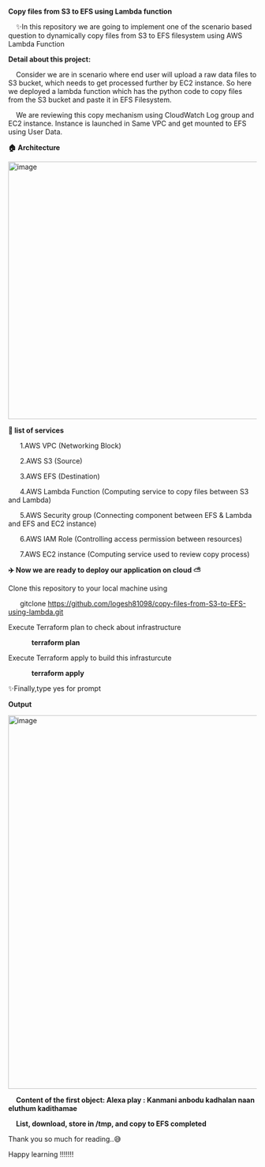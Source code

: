 **Copy files from S3 to EFS using Lambda function**

&nbsp; &nbsp; ✨In this repository we are going to implement one of the scenario based question to dynamically copy files from S3 to EFS filesystem using AWS Lambda Function 

**Detail about this project:**

&nbsp; &nbsp; Consider we are in scenario where end user will upload a raw data files to S3 bucket, which needs to get processed further by EC2 instance.  So here we deployed a lambda function which has the python code to copy files from the S3 bucket and paste it in EFS Filesystem.  

 &nbsp; &nbsp; We are reviewing this copy mechanism using CloudWatch Log group and EC2 instance.  Instance is launched in Same VPC and get mounted to EFS using User Data.



**🏠 Architecture**

<img width="522" alt="image" src="https://github.com/logesh81098/copy-files-from-S3-to-EFS-using-lambda/assets/83343125/45f5df84-0be5-49f7-9dda-00adb2617cbd">


**📃 list of services**

 &nbsp; &nbsp; &nbsp; 1.AWS VPC (Networking Block)

 &nbsp; &nbsp; &nbsp; 2.AWS S3 (Source)

 &nbsp; &nbsp; &nbsp; 3.AWS EFS (Destination)

 &nbsp; &nbsp; &nbsp; 4.AWS Lambda Function (Computing service to copy files between S3 and Lambda)

 &nbsp; &nbsp; &nbsp; 5.AWS Security group (Connecting component between EFS & Lambda and EFS and EC2 instance)

 &nbsp; &nbsp; &nbsp; 6.AWS IAM Role (Controlling access permission between resources)

 &nbsp; &nbsp; &nbsp; 7.AWS EC2 instance (Computing service used to review copy process)

**✈️ Now we are ready to deploy our application on cloud ⛅**

Clone this repository to your local machine using 

 &nbsp; &nbsp; &nbsp; gitclone https://github.com/logesh81098/copy-files-from-S3-to-EFS-using-lambda.git

Execute Terraform plan to check about infrastructure 

 &nbsp; &nbsp; &nbsp; &nbsp; &nbsp; &nbsp; **terraform plan**

Execute Terraform apply to build this infrasturcute 

 &nbsp; &nbsp; &nbsp; &nbsp; &nbsp; &nbsp; **terraform apply**

✨Finally,type yes for prompt 


**Output**

<img width="757" alt="image" src="https://github.com/logesh81098/copy-files-from-S3-to-EFS-using-lambda/assets/83343125/812bc26d-e8a0-4ba8-bc36-d7919dde9f89">

&nbsp; &nbsp; **Content of the first object: Alexa play : Kanmani anbodu kadhalan naan eluthum kadithamae**

&nbsp; &nbsp; **List, download, store in /tmp, and copy to EFS completed**

Thank you so much for reading..😅 

Happy learning !!!!!!!
